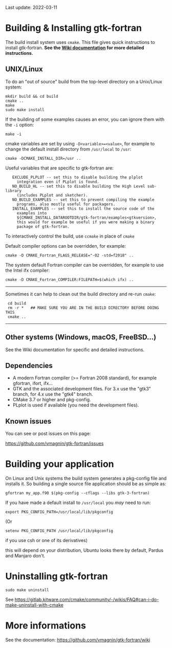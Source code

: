 Last update: 2022-03-11

Building & Installing gtk-fortran
================================

The build install system uses `cmake`. This file gives quick instructions to install gtk-fortran. **See the [Wiki documentation](https://github.com/vmagnin/gtk-fortran/wiki#installation-and-building) for more detailed instructions.**

UNIX/Linux
----------

To do an "out of source" build from the top-level directory on a
Unix/Linux system:

    mkdir build && cd build
    cmake ..
    make
    sudo make install

If the building of some examples causes an error, you can ignore them with
the `-i` option:

    make -i

cmake variables are set by using `-D<variable>=<value>`, for example to change the default install directory from `/usr/local` to `/usr`:

    cmake -DCMAKE_INSTALL_DIR=/usr ..

Useful variables that are specific to gtk-fortran are:

       EXCLUDE_PLPLOT -- set this to disable building the plplot
         integration even if PLplot is found.
       NO_BUILD_HL -- set this to disable building the High Level sub-library 
         (includes PLplot and sketcher).
       NO_BUILD_EXAMPLES -- set this to prevent compiling the example
         programs, also mostly useful for packagers.
       INSTALL_EXAMPLES -- set this to install the source code of the
         examples into
         ${CMAKE_INSTALL_DATAROOTDIR/gtk-fortran/examples<gtkversion>,
         this would for example be useful if you were making a binary
         package of gtk-fortran.

To interactively control the build, use `ccmake` in place of `cmake`

Default compiler options can be overridden, for example:

    cmake -D CMAKE_Fortran_FLAGS_RELEASE="-O2 -std=f2018" ..

The system default Fortran compiler can be overridden, for example to use the Intel ifx compiler:

    cmake -D CMAKE_Fortran_COMPILER:FILEPATH=$(which ifx) ..

**************************************************************************
Sometimes it can help to clean out the build directory and re-run `cmake`:

     cd build
     rm -r *   ## MAKE SURE YOU ARE IN THE BUILD DIRECTORY BEFORE DOING THIS
     cmake ..
**************************************************************************

Other systems (Windows, macOS, FreeBSD...)
-------

See the Wiki documentation for specific and detailed instructions.


Dependencies
------------

- A modern Fortran compiler (>= Fortran 2008 standard), for example gfortran, ifort, ifx...
- GTK and the associated development files. For 3.x use the "gtk3" branch, for 4.x use the "gtk4" branch.
- CMake 3.7 or higher and pkg-config.
- PLplot is used if available (you need the development files).


Known issues
------------

You can see or post issues on this page:

https://github.com/vmagnin/gtk-fortran/issues

Building your application
=========================

On Linux and Unix systems the build system generates a pkg-config file
and installs it. So building a single source file application should be
as simple as:

    gfortran my_app.f90 $(pkg-config --cflags --libs gtk-3-fortran)

If you have made a default install to `/usr/local` you *may* need to run:

    export PKG_CONFIG_PATH=/usr/local/lib/pkgconfig

(Or

    setenv PKG_CONFIG_PATH /usr/local/lib/pkgconfig

if you use csh or one of its derivatives)

this will depend on your distribution, Ubuntu looks there by default,
Pardus and Manjaro don't.

Uninstalling gtk-fortran
========================

    sudo make uninstall

See https://gitlab.kitware.com/cmake/community/-/wikis/FAQ#can-i-do-make-uninstall-with-cmake

More informations
=================

See the documentation: https://github.com/vmagnin/gtk-fortran/wiki
